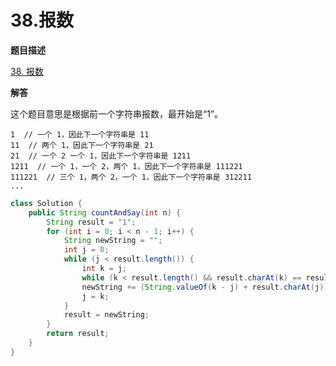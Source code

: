 # 38.报数

**题目描述**

[38. 报数](https://leetcode-cn.com/problems/count-and-say/)

**解答**

这个题目意思是根据前一个字符串报数，最开始是“1”。

```
1  // 一个 1，因此下一个字符串是 11
11  // 两个 1，因此下一个字符串是 21
21  // 一个 2 一个 1，因此下一个字符串是 1211
1211  // 一个 1，一个 2，两个 1，因此下一个字符串是 111221
111221  // 三个 1，两个 2，一个 1，因此下一个字符串是 312211
...
```

```java
class Solution {
    public String countAndSay(int n) {
        String result = "1";
        for (int i = 0; i < n - 1; i++) {
            String newString = "";
            int j = 0;
            while (j < result.length()) {
                int k = j;
                while (k < result.length() && result.charAt(k) == result.charAt(j)) k++;
                newString += (String.valueOf(k - j) + result.charAt(j));
                j = k;
            }
            result = newString;
        }
        return result;
    }
}
```